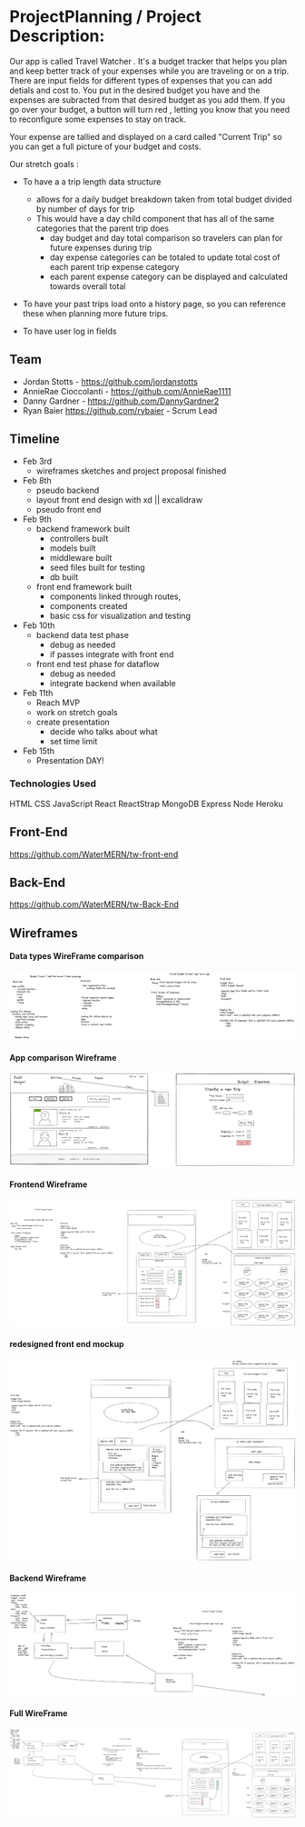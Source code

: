 # ProjectPlanning / Project Description: 
Our app is called Travel Watcher . It's a budget tracker that helps you plan and  keep better track of your expenses while you are traveling or on a trip. There are input fields for different types of expenses that you can add detials and cost to. You put in the desired budget you have and the expenses are subracted from that desired budget as you add them. If you go over your budget, a button will turn red , letting you know that you need to reconfigure some expenses to stay on track.  

Your expense are tallied and displayed on a card called "Current Trip" so you can get a full picture of your budget and costs. 

Our stretch goals : 
- To have a a trip length data structure 
    - allows for a daily budget breakdown taken from total budget divided by number of days for trip 
    - This would have a day child component that has all of the same categories that the parent trip does
        - day budget and day total comparison so travelers can plan for future expenses during trip
        - day expense categories can be totaled to update total cost of each parent trip expense category 
        - each parent expense category can be displayed and calculated towards overall total
    
- To have your past trips load onto a history page, so you can reference these when planning more future trips. 
- To have user log in fields 


## Team  
- Jordan Stotts - https://github.com/jordanstotts
- AnnieRae Cioccolanti - https://github.com/AnnieRae1111
- Danny Gardner - https://github.com/DannyGardner2
- Ryan Baier https://github.com/rybaier - Scrum Lead
  
## Timeline
- Feb 3rd 
    - wireframes sketches and project proposal finished
- Feb 8th 
    - pseudo backend 
    - layout front end design with xd || excalidraw
    - pseudo front end
- Feb 9th 
    - backend framework built
        - controllers built
        - models built
        - middleware built
        - seed files built for testing 
        - db built
    - front end framework built 
        - components linked through routes, 
        - components created
        - basic css for visualization and testing
- Feb 10th
    - backend data test phase 
        - debug as needed 
        - if passes integrate with front end 
    - front end test phase for dataflow 
        - debug as needed
        - integrate backend when available
- Feb 11th 
    - Reach MVP 
    - work on stretch goals 
    - create presentation 
        - decide who talks about what
        - set time limit
- Feb 15th    
    - Presentation DAY!

### Technologies Used
HTML 
CSS 
JavaScript 
React 
ReactStrap
MongoDB
Express 
Node 
Heroku 
## Front-End
https://github.com/WaterMERN/tw-front-end
## Back-End
https://github.com/WaterMERN/tw-Back-End
## Wireframes
#### Data types WireFrame comparison
![alt text](https://github.com/WaterMERN/ProjectPlanning/blob/main/wireframes/datatypesforpossibleapps.png)
#### App comparison Wireframe 
![alt text](https://github.com/WaterMERN/ProjectPlanning/blob/main/wireframes/frontendDannytest.png)
#### Frontend  Wireframe 
![alt text](https://github.com/WaterMERN/ProjectPlanning/blob/main/wireframes/TravelBudgeter%20front%20end%20sketch.png)
#### redesigned front end mockup
![alt text](https://github.com/WaterMERN/ProjectPlanning/blob/main/wireframes/2-10%20frontend%20remock.png)
#### Backend Wireframe
![alt text](https://github.com/WaterMERN/ProjectPlanning/blob/main/wireframes/Travel%20budgeter%20BACKEND.png)
#### Full WireFrame
![alt text](https://github.com/WaterMERN/ProjectPlanning/blob/main/wireframes/TravelBudgeter%20FRONT%20AND%20BACK%20ENDS.png)

